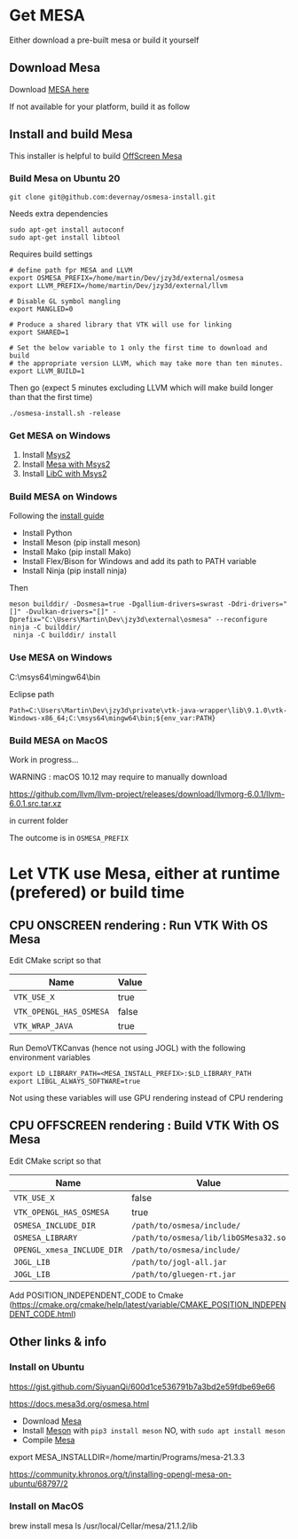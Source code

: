 

# Get MESA

Either download a pre-built mesa or build it yourself

## Download Mesa 

Download [MESA here](http://download.jzy3d.org/mesa/)

If not available for your platform, build it as follow


## Install and build Mesa

This installer is helpful to build [OffScreen Mesa](https://docs.mesa3d.org/osmesa.html)

### Build Mesa on Ubuntu 20

```shell
git clone git@github.com:devernay/osmesa-install.git
```

Needs extra dependencies

```shell
sudo apt-get install autoconf
sudo apt-get install libtool
```

Requires build settings

```shell
# define path fpr MESA and LLVM
export OSMESA_PREFIX=/home/martin/Dev/jzy3d/external/osmesa
export LLVM_PREFIX=/home/martin/Dev/jzy3d/external/llvm

# Disable GL symbol mangling
export MANGLED=0

# Produce a shared library that VTK will use for linking
export SHARED=1

# Set the below variable to 1 only the first time to download and build
# the appropriate version LLVM, which may take more than ten minutes.
export LLVM_BUILD=1  
```

Then go (expect 5 minutes excluding LLVM which will make build longer than that the first time)

```
./osmesa-install.sh -release
```

### Get MESA on Windows

1. Install [Msys2](https://www.msys2.org/)
1. Install [Mesa with Msys2](https://packages.msys2.org/package/mingw-w64-x86_64-mesa?repo=mingw64)
1. Install [LibC with Msys2](https://packages.msys2.org/package/mingw-w64-x86_64-libc++)


### Build MESA on Windows

Following the [install guide](https://docs.mesa3d.org/install.html)


* Install Python
* Install Meson (pip install meson)
* Install Mako (pip install Mako)
* Install Flex/Bison for Windows and add its path to PATH variable
* Install Ninja (pip install ninja)

Then

```
meson builddir/ -Dosmesa=true -Dgallium-drivers=swrast -Ddri-drivers="[]" -Dvulkan-drivers="[]" -Dprefix="C:\Users\Martin\Dev\jzy3d\external\osmesa" --reconfigure
ninja -C builddir/ 
 ninja -C builddir/ install
```



### Use MESA on Windows

C:\msys64\mingw64\bin

Eclipse path
```
Path=C:\Users\Martin\Dev\jzy3d\private\vtk-java-wrapper\lib\9.1.0\vtk-Windows-x86_64;C:\msys64\mingw64\bin;${env_var:PATH}
```




### Build MESA on MacOS

Work in progress...

WARNING : macOS 10.12 may require to manually download 

https://github.com/llvm/llvm-project/releases/download/llvmorg-6.0.1/llvm-6.0.1.src.tar.xz

in current folder

The outcome is in `OSMESA_PREFIX`


# Let VTK use Mesa, either at runtime (prefered) or build time 

## CPU ONSCREEN rendering : Run VTK With OS Mesa

Edit CMake script so that

| Name                       | Value                                      |
|----------------------------|--------------------------------------------|
| `VTK_USE_X`               | true                                       |
| `VTK_OPENGL_HAS_OSMESA`  | false                                     |
| `VTK_WRAP_JAVA`           | true                                      |


Run DemoVTKCanvas (hence not using JOGL) with the following environment variables

```
export LD_LIBRARY_PATH=<MESA_INSTALL_PREFIX>:$LD_LIBRARY_PATH
export LIBGL_ALWAYS_SOFTWARE=true
```

Not using these variables will use GPU rendering instead of CPU rendering


## CPU OFFSCREEN rendering : Build VTK With OS Mesa

Edit CMake script so that

| Name                          | Value                                      |
|-------------------------------|--------------------------------------------|
| `VTK_USE_X`                  | false                                      |
| `VTK_OPENGL_HAS_OSMESA`    | true                                       |
| `OSMESA_INCLUDE_DIR`        | `/path/to/osmesa/include/`             |
| `OSMESA_LIBRARY`            | `/path/to/osmesa/lib/libOSMesa32.so`  |
| `OPENGL_xmesa_INCLUDE_DIR` | `/path/to/osmesa/include/`              |
| `JOGL_LIB`                   | `/path/to/jogl-all.jar`                 |
| `JOGL_LIB`                   | `/path/to/gluegen-rt.jar`               |



Add POSITION_INDEPENDENT_CODE to Cmake (https://cmake.org/cmake/help/latest/variable/CMAKE_POSITION_INDEPENDENT_CODE.html)







## Other links & info


### Install on Ubuntu

https://gist.github.com/SiyuanQi/600d1ce536791b7a3bd2e59fdbe69e66

https://docs.mesa3d.org/osmesa.html

* Download [Mesa](https://docs.mesa3d.org/download.html)
* Install [Meson](https://github.com/mesonbuild/meson) with `pip3 install meson` NO, with `sudo apt install meson`
* Compile [Mesa](https://docs.mesa3d.org/install.html)

export MESA_INSTALLDIR=/home/martin/Programs/mesa-21.3.3

https://community.khronos.org/t/installing-opengl-mesa-on-ubuntu/68797/2

### Install on MacOS

brew install mesa
ls /usr/local/Cellar/mesa/21.1.2/lib
